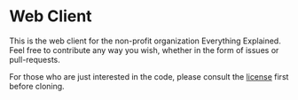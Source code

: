 # Web Client

This is the web client for the non-profit organization Everything Explained. Feel free to contribute any way you wish, whether in the form of issues or pull-requests.

For those who are just interested in the code, please consult the [license](/LICENSE.md) first before cloning.
